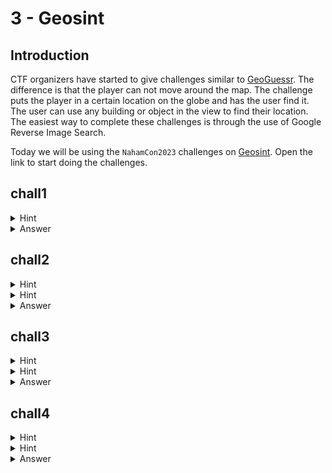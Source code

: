 # 3 - Geosint
## Introduction

CTF organizers have started to give challenges similar to [GeoGuessr](https://www.geoguessr.com/). The difference is that the player can not move around the map. The challenge puts the player in a certain location on the globe and has the user find it. The user can use any building or object in the view to find their location. The easiest way to complete these challenges is through the use of Google Reverse Image Search.

Today we will be using the `NahamCon2023` challenges on [Geosint](https://osint.golf/). Open the link to start doing the challenges.

## chall1
<details>
<summary>Hint</summary>
Search for "all Thailand Premier Championship"
</details>

<details>
<summary>Answer</summary>
flag{3e3d01a002db29fec2a5e10ec758b852}
</details>

## chall2
<details>
<summary>Hint</summary>
Right click on the gray box in the top left to get the context menu to open. Then "Search images with Google."
</details>

<details>
<summary>Hint</summary>
Select the big stone building.
</details>

<details>
<summary>Answer</summary>
flag{e54fcc18854f0adfdedf22120c346b3a}
</details>

## chall3
<details>
<summary>Hint</summary>
Right click on the gray box in the top left to get the context menu to open. Then "Search images with Google."
</details>

<details>
<summary>Hint</summary>
Select the one of the buildings. Select another one if the first one you selected does not lead to the location of the photo.
</details>

<details>
<summary>Answer</summary>
flag{aa1b04ee3ded3a7c3ee16be1ff85e99c}
</details>

## chall4
<details>
<summary>Hint</summary>
Right click on the gray box in the top left to get the context menu to open. Then "Search images with Google."
</details>

<details>
<summary>Hint</summary>
Select something that you think could be distinct to this location.
</details>

<details>
<summary>Answer</summary>
flag{2e57cfe16d7e1c5431aa3b99d0e713cb}
</details>